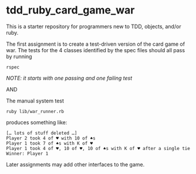 # tdd_ruby_card_game_war

This is a starter repository for programmers new to TDD, objects, and/or ruby.

The first assignment is to create a test-driven version of the card game of war.
The tests for the 4 classes identified by the spec files should all pass by running
```
rspec
```
_NOTE: it starts with one passing and one failing test_

AND

The manual system test
```
ruby lib/war_runner.rb
```
produces something like:
```
[… lots of stuff deleted …]
Player 2 took 4 of ♥ with 10 of ♠s
Player 1 took 7 of ♠s with K of ♥
Player 1 took 4 of ♥, 10 of ♥, 10 of ♠s with K of ♥ after a single tie
Winner: Player 1
```

Later assignments may add other interfaces to the game.
